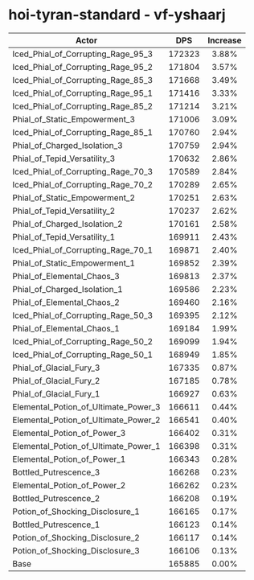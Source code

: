 # hoi-tyran-standard - vf-yshaarj
| Actor | DPS | Increase |
|---|:---:|:---:|
|Iced_Phial_of_Corrupting_Rage_95_3|172323|3.88%|
|Iced_Phial_of_Corrupting_Rage_95_2|171804|3.57%|
|Iced_Phial_of_Corrupting_Rage_85_3|171668|3.49%|
|Iced_Phial_of_Corrupting_Rage_95_1|171416|3.33%|
|Iced_Phial_of_Corrupting_Rage_85_2|171214|3.21%|
|Phial_of_Static_Empowerment_3|171006|3.09%|
|Iced_Phial_of_Corrupting_Rage_85_1|170760|2.94%|
|Phial_of_Charged_Isolation_3|170759|2.94%|
|Phial_of_Tepid_Versatility_3|170632|2.86%|
|Iced_Phial_of_Corrupting_Rage_70_3|170589|2.84%|
|Iced_Phial_of_Corrupting_Rage_70_2|170289|2.65%|
|Phial_of_Static_Empowerment_2|170251|2.63%|
|Phial_of_Tepid_Versatility_2|170237|2.62%|
|Phial_of_Charged_Isolation_2|170161|2.58%|
|Phial_of_Tepid_Versatility_1|169911|2.43%|
|Iced_Phial_of_Corrupting_Rage_70_1|169871|2.40%|
|Phial_of_Static_Empowerment_1|169852|2.39%|
|Phial_of_Elemental_Chaos_3|169813|2.37%|
|Phial_of_Charged_Isolation_1|169586|2.23%|
|Phial_of_Elemental_Chaos_2|169460|2.16%|
|Iced_Phial_of_Corrupting_Rage_50_3|169395|2.12%|
|Phial_of_Elemental_Chaos_1|169184|1.99%|
|Iced_Phial_of_Corrupting_Rage_50_2|169099|1.94%|
|Iced_Phial_of_Corrupting_Rage_50_1|168949|1.85%|
|Phial_of_Glacial_Fury_3|167335|0.87%|
|Phial_of_Glacial_Fury_2|167185|0.78%|
|Phial_of_Glacial_Fury_1|166927|0.63%|
|Elemental_Potion_of_Ultimate_Power_3|166611|0.44%|
|Elemental_Potion_of_Ultimate_Power_2|166541|0.40%|
|Elemental_Potion_of_Power_3|166402|0.31%|
|Elemental_Potion_of_Ultimate_Power_1|166398|0.31%|
|Elemental_Potion_of_Power_1|166343|0.28%|
|Bottled_Putrescence_3|166268|0.23%|
|Elemental_Potion_of_Power_2|166262|0.23%|
|Bottled_Putrescence_2|166208|0.19%|
|Potion_of_Shocking_Disclosure_1|166165|0.17%|
|Bottled_Putrescence_1|166123|0.14%|
|Potion_of_Shocking_Disclosure_2|166117|0.14%|
|Potion_of_Shocking_Disclosure_3|166106|0.13%|
|Base|165885|0.00%|
